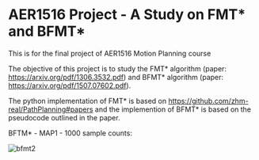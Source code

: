 # AER1516 Project - A Study on FMT* and BFMT*
This is for the final project of AER1516 Motion Planning course

The objective of this project is to study the FMT* algorithm (paper: https://arxiv.org/pdf/1306.3532.pdf) and BFMT* algorithm (paper: https://arxiv.org/pdf/1507.07602.pdf).

The python implementation of FMT* is based on https://github.com/zhm-real/PathPlanning#papers and the implemention of BFMT* is based on the pseudocode outlined in the paper.

BFTM* - MAP1 - 1000 sample counts:

![bfmt2](https://user-images.githubusercontent.com/56205227/164782775-dc32d505-8cc8-42fe-aa22-77ce7160a914.png) 
